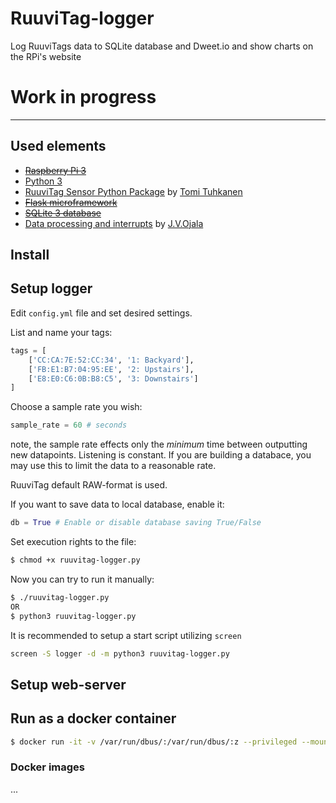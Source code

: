 # RuuviTag-logger
Log RuuviTags data to SQLite database and Dweet.io and show charts on the RPi's website

# Work in progress

----------

## Used elements
  - ~~[Raspberry Pi 3](https://www.raspberrypi.org/products/raspberry-pi-3-model-b/)~~
  - [Python 3](https://docs.python.org/3.6/)
  - [RuuviTag Sensor Python Package](https://github.com/ttu/ruuvitag-sensor) by [Tomi Tuhkanen](https://github.com/ttu)
  - ~~[Flask microframework](http://flask.pocoo.org/)~~
  - ~~[SQLite 3 database](https://docs.python.org/3.6/library/sqlite3.html#module-sqlite3)~~
  - [Data processing and interrupts](https://github.com/JValtteri/wstation) by [J.V.Ojala](https://github.com/JValtteri)

## Install



## Setup logger

Edit `config.yml` file and set desired settings.

List and name your tags:

```python
tags = [
    ['CC:CA:7E:52:CC:34', '1: Backyard'],
    ['FB:E1:B7:04:95:EE', '2: Upstairs'],
    ['E8:E0:C6:0B:B8:C5', '3: Downstairs']
]
```

Choose a sample rate you wish:

```python
sample_rate = 60 # seconds
```

note, the sample rate effects only the *minimum* time between outputting new datapoints. Listening is constant. If you are building a databace, you may use this to limit the data to a reasonable rate.

RuuviTag default RAW-format is used.

If you want to save data to local database, enable it:

```python
db = True # Enable or disable database saving True/False
```

Set execution rights to the file:

```bash
$ chmod +x ruuvitag-logger.py
```

Now you can try to run it manually:

```bash
$ ./ruuvitag-logger.py
OR
$ python3 ruuvitag-logger.py
```

It is recommended to setup a start script utilizing `screen`

```bash
screen -S logger -d -m python3 ruuvitag-logger.py
```

## Setup web-server



## Run as a docker container

```bash
$ docker run -it -v /var/run/dbus/:/var/run/dbus/:z --privileged --mount type=bind,source="$(pwd)"/config.yml,target=/app/config.yml,readonly ruuvitag-logger-py-deb bash
```

### Docker images

...
